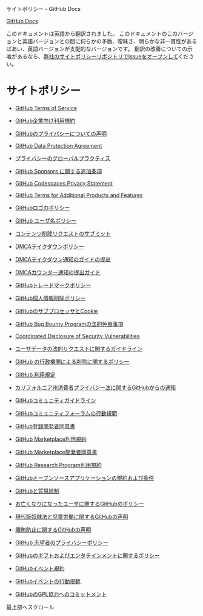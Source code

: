 サイトポリシー - GitHub Docs

[](/ja)[GitHub Docs](/ja)

このドキュメントは英語から翻訳されました。 このドキュメントのこのバージョンと英語バージョンとの間に何らかの矛盾、曖昧さ、明らかな非一貫性があるばあい、英語バージョンが支配的なバージョンです。 翻訳の改善についての示唆があるなら、[弊社のサイトポリシーリポジトリでIssueをオープンして](https://github.com/github/site-policy/issues)ください。

サイトポリシー
==========

* [GitHub Terms of Service](/ja/github/site-policy/github-terms-of-service)

* [GitHub企業向け利用規約](/ja/github/site-policy/github-corporate-terms-of-service)

* [GitHubのプライバシーについての声明](/ja/github/site-policy/github-privacy-statement)

* [GitHub Data Protection Agreement](/ja/github/site-policy/github-data-protection-agreement)

* [プライバシーのグローバルプラクティス](/ja/github/site-policy/global-privacy-practices)

* [GitHub Sponsors に関する追加条項](/ja/github/site-policy/github-sponsors-additional-terms)

* [GitHub Codespaces Privacy Statement](/ja/github/site-policy/github-codespaces-privacy-statement)

* [GitHub Terms for Additional Products and Features](/ja/github/site-policy/github-terms-for-additional-products-and-features)

* [GitHubロゴのポリシー](/ja/github/site-policy/github-logo-policy)

* [GitHub ユーザ名ポリシー](/ja/github/site-policy/github-username-policy)

* [コンテンツ削除リクエストのサブミット](/ja/github/site-policy/submitting-content-removal-requests)

* [DMCAテイクダウンポリシー](/ja/github/site-policy/dmca-takedown-policy)

* [DMCAテイクダウン通知のガイドの提出](/ja/github/site-policy/guide-to-submitting-a-dmca-takedown-notice)

* [DMCAカウンター通知の提出ガイド](/ja/github/site-policy/guide-to-submitting-a-dmca-counter-notice)

* [GitHubトレードマークポリシー](/ja/github/site-policy/github-trademark-policy)

* [GitHub個人情報削除ポリシー](/ja/github/site-policy/github-private-information-removal-policy)

* [GitHubのサブプロセッサとCookie](/ja/github/site-policy/github-subprocessors-and-cookies)

* [GitHub Bug Bounty Programの法的免責事項](/ja/github/site-policy/github-bug-bounty-program-legal-safe-harbor)

* [Coordinated Disclosure of Security Vulnerabilities](/ja/github/site-policy/coordinated-disclosure-of-security-vulnerabilities)

* [ユーザデータの法的リクエストに関するガイドライン](/ja/github/site-policy/guidelines-for-legal-requests-of-user-data)

* [GitHub の行政機関による削除に関するポリシー](/ja/github/site-policy/github-government-takedown-policy)

* [GitHub 利用規定](/ja/github/site-policy/github-acceptable-use-policies)

* [カリフォルニア州消費者プライバシー法に関するGitHubからの通知](/ja/github/site-policy/githubs-notice-about-the-california-consumer-privacy-act)

* [GitHubコミュニティガイドライン](/ja/github/site-policy/github-community-guidelines)

* [GitHubコミュニティフォーラムの行動規範](/ja/github/site-policy/github-community-forum-code-of-conduct)

* [GitHub登録開発者同意書](/ja/github/site-policy/github-registered-developer-agreement)

* [GitHub Marketplace利用規約](/ja/github/site-policy/github-marketplace-terms-of-service)

* [GitHub Marketplace開発者同意書](/ja/github/site-policy/github-marketplace-developer-agreement)

* [GitHub Research Program利用規約](/ja/github/site-policy/github-research-program-terms)

* [GitHubオープンソースアプリケーションの規約および条件](/ja/github/site-policy/github-open-source-applications-terms-and-conditions)

* [GitHubと貿易統制](/ja/github/site-policy/github-and-trade-controls)

* [お亡くなりになったユーザに関するGitHubのポリシー](/ja/github/site-policy/github-deceased-user-policy)

* [現代版奴隷法と児童労働に関するGitHubの声明](/ja/github/site-policy/github-statement-against-modern-slavery-and-child-labor)

* [贈賄防止に関するGitHubの声明](/ja/github/site-policy/github-anti-bribery-statement)

* [GitHub 志望者のプライバシーポリシー](/ja/github/site-policy/github-candidate-privacy-policy)

* [GitHubのギフトおよびエンタテインメントに関するポリシー](/ja/github/site-policy/github-gifts-and-entertainment-policy)

* [GitHubイベント規約](/ja/github/site-policy/github-event-terms)

* [GitHubイベントの行動規範](/ja/github/site-policy/github-event-code-of-conduct)

* [GitHubのGPL協力へのコミットメント](/ja/github/site-policy/github-gpl-cooperation-commitment)

最上部へスクロール
